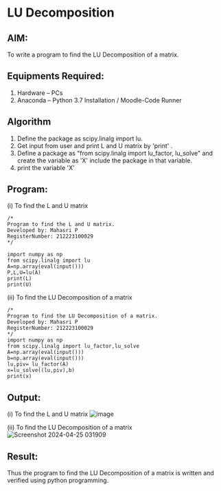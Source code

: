# LU Decomposition 

## AIM:
To write a program to find the LU Decomposition of a matrix.

## Equipments Required:
1. Hardware – PCs
2. Anaconda – Python 3.7 Installation / Moodle-Code Runner

## Algorithm
1. Define the package as scipy.linalg import lu.
2. Get input from user and print L and U matrix by 'print' .
3. Define a package as "from scipy.linalg import lu_factor, lu_solve" and create the variable as 'X' include the package in that variable.
4. print the variable 'X'

## Program:
(i) To find the L and U matrix
```
/*
Program to find the L and U matrix.
Developed by: Mahasri P
RegisterNumber: 212223100029
*/

import numpy as np
from scipy.linalg import lu
A=np.array(eval(input()))
P,L,U=lu(A)
print(L)
print(U)
```
(ii) To find the LU Decomposition of a matrix
```
/*
Program to find the LU Decomposition of a matrix.
Developed by: Mahasri P
RegisterNumber: 212223100029
*/
import numpy as np
from scipy.linalg import lu_factor,lu_solve
A=np.array(eval(input()))
b=np.array(eval(input()))
lu,piv= lu_factor(A)
x=lu_solve((lu,piv),b)
print(x)
```

## Output:
(i) To find the L and U matrix
![image](https://github.com/mahasri06/LU-Decomposition/assets/139841897/425e0478-5ffe-47ca-ba4c-390e527b2595)

(ii) To find the LU Decomposition of a matrix
![Screenshot 2024-04-25 031909](https://github.com/mahasri06/LU-Decomposition/assets/139841897/e2453831-3e71-4537-ade0-b30ebcc265e1)


## Result:
Thus the program to find the LU Decomposition of a matrix is written and verified using python programming.

